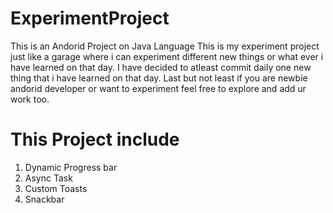 # ExperimentProject
 This is an Andorid Project on Java Language
 This is my experiment project just like a garage where i can experiment different new things or what ever i have learned on that       day.
 I have decided to atleast commit daily one new thing that i have learned on that day.
 Last but not least if you are newbie andorid developer or want to experiment feel free to explore and add ur work too.

# This Project include
1) Dynamic Progress bar
2) Async Task
3) Custom Toasts
4) Snackbar

